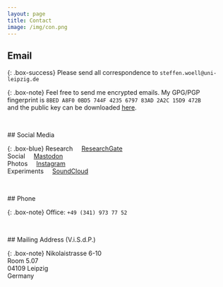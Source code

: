 ```yaml
---
layout: page
title: Contact
image: /img/con.png
---
```


## Email

{: .box-success}
Please send all correspondence to `steffen.woell@uni-leipzig.de`

{: .box-note}
Feel free to send me encrypted emails. My GPG/PGP fingerprint is `8BED A8F0 0BD5 744F 4235 6797 83AD 2A2C 15D9 472B`<br />and the public key can be downloaded [here](/dl/sw_pgp_public_key.asc).

<p>&nbsp;</p>
## Social Media

{: .box-blue}
Research&nbsp;&nbsp;&nbsp;&nbsp;<i class="fab fa-researchgate fa-stack-1x fa-inverse"></i>&nbsp;<a href="https://www.researchgate.net/profile/Steffen_Woell3">ResearchGate</a><br/>
Social&nbsp;&nbsp;&nbsp;&nbsp;<i class="fab fa-mastodon"></i>&nbsp;<a rel="me" href="https://mastodon.social/@SteffenWoell">Mastodon</a><br/>
Photos&nbsp;&nbsp;&nbsp;&nbsp;<i class="fab fa-instagram"></i>&nbsp;<a href="https://www.instagram.com/streetart_leipzig/">Instagram</a><br/>
Experiments&nbsp;&nbsp;&nbsp;&nbsp;<i class="fab fa-soundcloud"></i>&nbsp;<a href="https://soundcloud.com/w-a_s">SoundCloud</a>

<p>&nbsp;</p>
## Phone

{: .box-note}
Office: `+49 (341) 973 77 52`

<p>&nbsp;</p>
## Mailing Address (V.i.S.d.P.)

{: .box-note}
Nikolaistrasse 6-10<br/>
Room 5.07<br/>
04109 Leipzig<br/>
Germany
